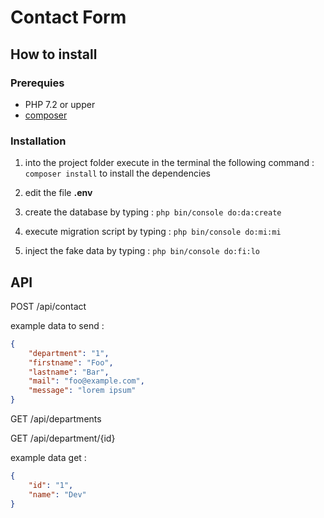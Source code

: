 # Contact Form 



## How to install 

### Prerequies 

- PHP 7.2 or upper 
- [composer](https://getcomposer.org/) 

### Installation

1. into the project folder execute in the terminal the following command : `composer install` to install the dependencies

2. edit the file **.env**

3. create the database by typing : `php bin/console do:da:create` 

4. execute migration script  by typing : `php bin/console do:mi:mi`

5. inject the fake data by typing : `php bin/console do:fi:lo`


## API 

POST /api/contact 

example data to send : 
```json
{
    "department": "1",
    "firstname": "Foo",
    "lastname": "Bar",
    "mail": "foo@example.com",
    "message": "lorem ipsum"
}
```

GET /api/departments 

GET /api/department/{id}

example data get : 
```json
{
    "id": "1", 
    "name": "Dev"
}
```
